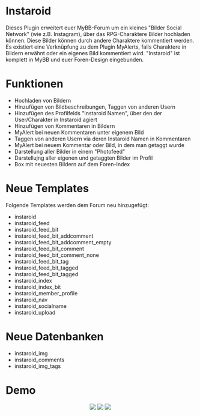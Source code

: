 # Instaroid
Dieses Plugin erweitert euer MyBB-Forum um ein kleines "Bilder Social Network" (wie z.B. Instagram), über das RPG-Charaktere Bilder hochladen können. Diese Bilder können durch andere Charaktere kommentiert werden. Es existiert eine Verknüpfung zu dem Plugin MyAlerts, falls Charaktere in Bildern erwähnt oder ein eigenes Bild kommentiert wird. "Instaroid" ist komplett in MyBB und euer Foren-Design eingebunden. 

# Funktionen
<ul>
<li> Hochladen von Bildern
<li> Hinzufügen von Bildbeschreibungen, Taggen von anderen Usern
<li> Hinzufügen des Profilfelds "Instaroid Namen", über den der User/Charakter in Instaroid agiert
<li> Hinzufügen von Kommentaren in Bildern
<li> MyAlert bei neuen Kommentaren unter eigenem Bild
<li> Taggen von anderen Usern via deren Instaroid Namen in Kommentaren
<li> MyAlert bei neuem Kommentar oder Bild, in dem man getaggt wurde
<li> Darstellung aller Bilder in einem "Photofeed"
<li> Darstellujng aller eigenen und getaggten Bilder im Profil
<li> Box mit neuesten Bildern auf dem Foren-Index
</ul>
  
# Neue Templates
Folgende Templates werden dem Forum neu hinzugefügt:
<ul>
<li>instaroid
<li>instaroid_feed
<li>instaroid_feed_bit
<li>instaroid_feed_bit_addcomment
<li>instaroid_feed_bit_addcomment_empty	
<li>instaroid_feed_bit_comment
<li>instaroid_feed_bit_comment_none
<li>instaroid_feed_bit_tag
<li>instaroid_feed_bit_tagged
<li>instaroid_feed_bit_tagged
<li>instaroid_index
<li>instaroid_index_bit
<li>instaroid_member_profile
<li>instaroid_nav
<li>instaroid_socialname
<li>instaroid_upload</ul>

# Neue Datenbanken
<ul>
  <li>instaroid_img
  <li>instaroid_comments
  <li>instaroid_img_tags
</ul>

# Demo

<center>
  <img src="https://snipboard.io/5NIVfP.jpg" />
  
  <img src="https://snipboard.io/uY3bx8.jpg" />
  
  <img src="https://snipboard.io/rbBwLC.jpg" />

